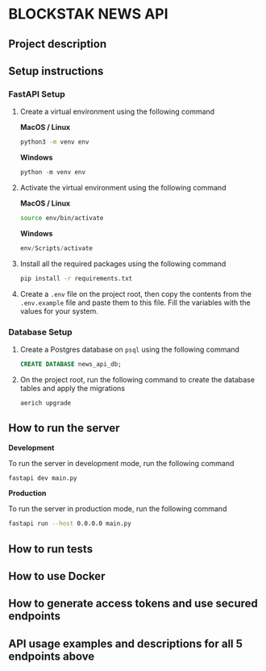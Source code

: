 # BLOCKSTAK NEWS API

## Project description

## Setup instructions

### FastAPI Setup

1. Create a virtual environment using the following command

    **MacOS / Linux**

    ```bash
    python3 -m venv env
    ```

    **Windows**

    ```powershell
    python -m venv env
    ```

2. Activate the virtual environment using the following command

    **MacOS / Linux**

    ```bash
    source env/bin/activate
    ```

    **Windows**

    ```powershell
    env/Scripts/activate
    ```

3. Install all the required packages using the following command

    ```bash
    pip install -r requirements.txt
    ```

4. Create a `.env` file on the project root, then copy the contents from the `.env.example` file and paste them to this file. Fill the variables with the values for your system.

### Database Setup

1. Create a Postgres database on `psql` using the following command

    ```sql
    CREATE DATABASE news_api_db;
    ```

2. On the project root, run the following command to create the database tables and apply the migrations

    ```bash
    aerich upgrade
    ```

## How to run the server

**Development**

To run the server in development mode, run the following command

```bash
fastapi dev main.py
```

**Production**

To run the server in production mode, run the following command

```bash
fastapi run --host 0.0.0.0 main.py
```

## How to run tests

## How to use Docker

## How to generate access tokens and use secured endpoints

## API usage examples and descriptions for all 5 endpoints above